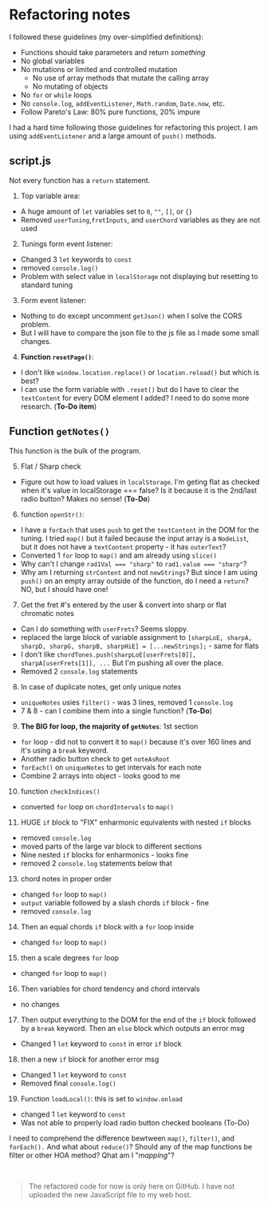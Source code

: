 # Refactoring notes

I followed these guidelines (my over-simplified definitions):

- Functions should take parameters and return _something_
- No global variables
- No mutations or limited and controlled mutation
  - No use of array methods that mutate the calling array
  - No mutating of objects
- No `for` or `while` loops
- No `console.log`, `addEventListener`, `Math.random`, `Date.now`, etc.
- Follow Pareto's Law: 80% pure functions, 20% impure

I had a hard time following those guidelines for refactoring this project. I am using `addEventListener` and a large amount of `push()` methods.

## script.js

Not every function has a `return` statement.

1. Top variable area:

- A huge amount of `let` variables set to `0`, `""`, `[]`, or `{}`
- Removed `userTuning`,`fretInputs`, and `userChord` variables as they are not used

2. Tunings form event listener:

- Changed 3 `let` keywords to `const`
- removed `console.log()`
- Problem with select value in `localStorage` not displaying but resetting to standard tuning

3. Form event listener:

- Nothing to do except uncomment `getJson()` when I solve the CORS problem.
- But I will have to compare the json file to the js file as I made some small changes.

4. **Function `resetPage()`**:

- I don't like `window.location.replace()` or `location.reload()` but which is best?
- I can use the form variable with `.reset()` but do I have to clear the `textContent` for every DOM element I added? I need to do some more research. (**To-Do item**)

## Function `getNotes()`

This function is the bulk of the program.

5. Flat / Sharp check

- Figure out how to load values in `localStorage`. I'm geting flat as checked when it's value in localStorage === false? Is it because it is the 2nd/last radio button? Makes no sense! (**To-Do**)

6. function `openStr()`:

- I have a `forEach` that uses `push` to get the `textContent` in the DOM for the tuning. I tried `map()` but it failed because the input array is a `NodeList`, but it does not have a `textContent` property - it has `outerText`?
- Converted 1 `for` loop to `map()` and am already using `slice()`
- Why can't I change `rad1Val === "sharp"` to `rad1.value === "sharp"`?
- Why am I returning `strContent` and not `newStrings`? But since I am using `push()` on an empty array outside of the function, do I need a `return`? NO, but I should have one!

7. Get the fret #'s entered by the user & convert into sharp or flat chromatic notes

- Can I do something with `userFrets`? Seems sloppy.
- replaced the large block of variable assignment to `[sharpLoE, sharpA, sharpD, sharpG, sharpB, sharpHiE] = [...newStrings];` - same for flats
- I don't like `chordTones.push(sharpLoE[userFrets[0]], sharpA[userFrets[1]], ...` But I'm pushing all over the place.
- Removed 2 `console.log` statements

8. In case of duplicate notes, get only unique notes

- `uniqueNotes` usies `filter()` - was 3 lines, removed 1 `console.log`
- 7 & 8 - can I combine them into a single function? (**To-Do**)

9. **The BIG for loop, the majority of `getNotes`**: 1st section

- `for` loop - did not to convert it to `map()` because it's over 160 lines and it's using a `break` keyword.
- Another radio button check to get `noteAsRoot`
- `forEach()` on `uniqueNotes` to get intervals for each note
- Combine 2 arrays into object - looks good to me

10. function `checkIndices()`

- converted `for` loop on `chordIntervals` to `map()`

11. HUGE `if` block to "FIX" enharmonic equivalents with nested `if` blocks

- removed `console.log`
- moved parts of the large var block to different sections
- Nine nested `if` blocks for enharmonics - looks fine
- removed 2 `console.log` statements below that

13. chord notes in proper order

- changed `for` loop to `map()`
- `output` variable followed by a slash chords `if` block - fine
- removed `console.log`

14. Then an equal chords `if` block with a `for` loop inside

- changed `for` loop to `map()`

15. then a scale degrees `for` loop

- changed `for` loop to `map()`

16. Then variables for chord tendency and chord intervals

- no changes

17. Then output everything to the DOM for the end of the `if` block followed by a `break` keyword. Then an `else` block which outputs an error msg

- Changed 1 `let` keyword to `const` in error `if` block

18. then a new `if` block for another error msg

- Changed 1 `let` keyword to `const`
- Removed final `console.log()`

19. Function `loadLocal()`: this is set to `window.onload`

- changed 1 `let` keyword to `const`
- Was not able to properly load radio button checked booleans (To-Do)

I need to comprehend the difference bewtween `map()`, `filter()`, and `forEach().` And what about `reduce()`? Should any of the map functions be filter or other HOA method? Qhat am I "_mapping_"?

<br>

> The refactored code for now is only here on GitHub. I have not uploaded the new JavaScript file to my web host.
